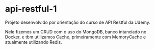 # api-restful-1
Projeto desenvolvido por orientação do curso de API Restful da Udemy.

Nele fizemos um CRUD com o uso do MongoDB, banco intanciado no Docker, e tbm utilizamos Cache, primeiramente com MemoryCache e atualmente utilizando Redis.

